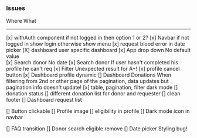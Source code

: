 ### Issues

Where                                   What
-----                                   ----
[x] withAuth component                if not logged in then option 1 or 2?
[x] Navbar                            if not logged in show login otherwise show menu
[x] request blood                     error in date picker
[X] dashboard                         user specific dashboard
[x] App drop down                     No default value  
[x] Search donor                      No date
[x] Search donor                      If user hasn't completed his profile he can't req
[x] Filter                            Unexpected result for A+!
[x] profile cancel button
[x] Dashboard profile dynamic
[] Dashboard Donations                When filtering from 2nd or other page of the pagination, 
                                      data updates but pagination info doesn't update!
[x] table, pagination, filter dark mode
[] donation status
[] different donation list for donor and requester
[] clean footer
[] Dashboard request list

[] Button clickable
[] Profile image
[] eligibility in profile
[] Dark mode icon in navbar

[] FAQ transition
[] Donor search eligible remove
[] Date picker                        Styling bug!